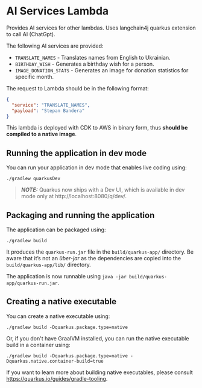 # AI Services Lambda

Provides AI services for other lambdas. Uses langchain4j quarkus extension to call AI (ChatGpt).

The following AI services are provided:
- `TRANSLATE_NAMES` - Translates names from English to Ukrainian.
- `BIRTHDAY_WISH` - Generates a birthday wish for a person.
- `IMAGE_DONATION_STATS` - Generates an image for donation statistics for specific month.

The request to Lambda should be in the following format:
```json
{
  "service": "TRANSLATE_NAMES",
  "payload": "Stepan Bandera"
}
```

This lambda is deployed with CDK to AWS in binary form, thus **should be compiled to a native image**.

## Running the application in dev mode

You can run your application in dev mode that enables live coding using:
```shell script
./gradlew quarkusDev
```

> **_NOTE:_**  Quarkus now ships with a Dev UI, which is available in dev mode only at http://localhost:8080/q/dev/.

## Packaging and running the application

The application can be packaged using:
```shell script
./gradlew build
```
It produces the `quarkus-run.jar` file in the `build/quarkus-app/` directory.
Be aware that it’s not an _über-jar_ as the dependencies are copied into the `build/quarkus-app/lib/` directory.

The application is now runnable using `java -jar build/quarkus-app/quarkus-run.jar`.

## Creating a native executable

You can create a native executable using: 
```shell script
./gradlew build -Dquarkus.package.type=native
```

Or, if you don't have GraalVM installed, you can run the native executable build in a container using: 
```shell script
./gradlew build -Dquarkus.package.type=native -Dquarkus.native.container-build=true
```

If you want to learn more about building native executables, please consult https://quarkus.io/guides/gradle-tooling.
